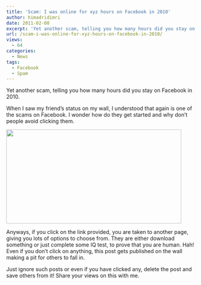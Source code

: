 ```yaml
---
title: 'Scam: I was online for xyz hours on Facebook in 2010'
author: himadridimri
date: 2011-02-08
excerpt: 'Yet another scam, telling you how many hours did you stay on Facebook in 2010. '
url: /scam-i-was-online-for-xyz-hours-on-facebook-in-2010/
views:
  - 64
categories:
  - News
tags:
  - Facebook
  - Spam
---
```

Yet another scam, telling you how many hours did you stay on Facebook in 2010.

When I saw my friend&#8217;s status on my wall, I understood that again is one of the scams on Facebook. I wonder how do they get started and why don&#8217;t people avoid clicking them.

[<img class="alignnone size-full wp-image-5643" src="http://cdn.devilsworkshop.org/files/2011/02/Facebook-Spam.png" alt="" width="465" height="250" />][1]

Anyways, if you click on the link provided, you are taken to another page, giving you lots of options to choose from. They are either download something or just complete some IQ test, to prove that you are human. Hah! Even if you don&#8217;t click on anything, this post gets published on the wall making a pit for others to fall in.

Just ignore such posts or even if you have clicked any, delete the post and save others from it! Share your views on this with me.

 [1]: http://cdn.devilsworkshop.org/files/2011/02/Facebook-Spam.png
